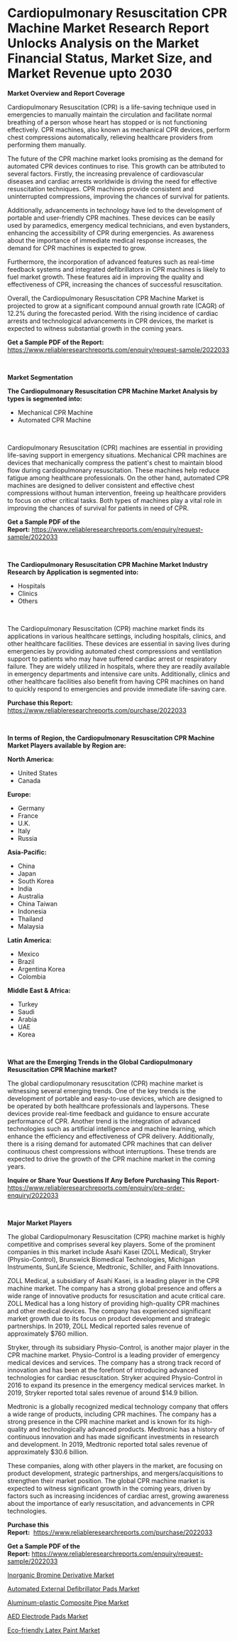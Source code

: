<p><h1>Cardiopulmonary Resuscitation CPR Machine Market Research Report Unlocks Analysis on the Market Financial Status, Market Size, and Market Revenue upto 2030</h1></p><p><strong>Market Overview and Report Coverage</strong></p>
<p><p>Cardiopulmonary Resuscitation (CPR) is a life-saving technique used in emergencies to manually maintain the circulation and facilitate normal breathing of a person whose heart has stopped or is not functioning effectively. CPR machines, also known as mechanical CPR devices, perform chest compressions automatically, relieving healthcare providers from performing them manually.</p><p>The future of the CPR machine market looks promising as the demand for automated CPR devices continues to rise. This growth can be attributed to several factors. Firstly, the increasing prevalence of cardiovascular diseases and cardiac arrests worldwide is driving the need for effective resuscitation techniques. CPR machines provide consistent and uninterrupted compressions, improving the chances of survival for patients.</p><p>Additionally, advancements in technology have led to the development of portable and user-friendly CPR machines. These devices can be easily used by paramedics, emergency medical technicians, and even bystanders, enhancing the accessibility of CPR during emergencies. As awareness about the importance of immediate medical response increases, the demand for CPR machines is expected to grow.</p><p>Furthermore, the incorporation of advanced features such as real-time feedback systems and integrated defibrillators in CPR machines is likely to fuel market growth. These features aid in improving the quality and effectiveness of CPR, increasing the chances of successful resuscitation.</p><p>Overall, the Cardiopulmonary Resuscitation CPR Machine Market is projected to grow at a significant compound annual growth rate (CAGR) of 12.2% during the forecasted period. With the rising incidence of cardiac arrests and technological advancements in CPR devices, the market is expected to witness substantial growth in the coming years.</p></p>
<p><strong>Get a Sample PDF of the Report:</strong> <a href="https://www.reliableresearchreports.com/enquiry/request-sample/2022033">https://www.reliableresearchreports.com/enquiry/request-sample/2022033</a></p>
<p>&nbsp;</p>
<p><strong>Market Segmentation</strong></p>
<p><strong>The Cardiopulmonary Resuscitation CPR Machine Market Analysis by types is segmented into:</strong></p>
<p><ul><li>Mechanical CPR Machine</li><li>Automated CPR Machine</li></ul></p>
<p>&nbsp;</p>
<p><p>Cardiopulmonary Resuscitation (CPR) machines are essential in providing life-saving support in emergency situations. Mechanical CPR machines are devices that mechanically compress the patient's chest to maintain blood flow during cardiopulmonary resuscitation. These machines help reduce fatigue among healthcare professionals. On the other hand, automated CPR machines are designed to deliver consistent and effective chest compressions without human intervention, freeing up healthcare providers to focus on other critical tasks. Both types of machines play a vital role in improving the chances of survival for patients in need of CPR.</p></p>
<p><strong>Get a Sample PDF of the Report:</strong>&nbsp;<a href="https://www.reliableresearchreports.com/enquiry/request-sample/2022033">https://www.reliableresearchreports.com/enquiry/request-sample/2022033</a></p>
<p>&nbsp;</p>
<p><strong>The Cardiopulmonary Resuscitation CPR Machine Market Industry Research by Application is segmented into:</strong></p>
<p><ul><li>Hospitals</li><li>Clinics</li><li>Others</li></ul></p>
<p>&nbsp;</p>
<p><p>The Cardiopulmonary Resuscitation (CPR) machine market finds its applications in various healthcare settings, including hospitals, clinics, and other healthcare facilities. These devices are essential in saving lives during emergencies by providing automated chest compressions and ventilation support to patients who may have suffered cardiac arrest or respiratory failure. They are widely utilized in hospitals, where they are readily available in emergency departments and intensive care units. Additionally, clinics and other healthcare facilities also benefit from having CPR machines on hand to quickly respond to emergencies and provide immediate life-saving care.</p></p>
<p><strong>Purchase this Report:</strong>&nbsp; <a href="https://www.reliableresearchreports.com/purchase/2022033">https://www.reliableresearchreports.com/purchase/2022033</a></p>
<p>&nbsp;</p>
<p><strong>In terms of Region, the Cardiopulmonary Resuscitation CPR Machine Market Players available by Region are:</strong></p>
<p>
    <p> <strong> North America: </strong>
        <ul>
            <li>United States</li>
            <li>Canada</li>
        </ul>
        </p> 
    <p> <strong> Europe: </strong>
        <ul>
            <li>Germany</li>
            <li>France</li>
            <li>U.K.</li>
            <li>Italy</li>
            <li>Russia</li>
        </ul>
        </p> 
    <p> <strong> Asia-Pacific: </strong>
        <ul>
            <li>China</li>
            <li>Japan</li>
            <li>South Korea</li>
            <li>India</li>
            <li>Australia</li>
            <li>China Taiwan</li>
            <li>Indonesia</li>
            <li>Thailand</li>
            <li>Malaysia</li>
        </ul>
        </p> 
    <p> <strong> Latin America: </strong>
        <ul>
            <li>Mexico</li>
            <li>Brazil</li>
            <li>Argentina Korea</li>
            <li>Colombia</li>
        </ul>
        </p> 
    <p> <strong> Middle East & Africa: </strong>
        <ul>
            <li>Turkey</li>
            <li>Saudi</li>
            <li>Arabia</li>
            <li>UAE</li>
            <li>Korea</li>
        </ul>
    </p>
    </p>
<p>&nbsp;</p>
<p><strong>What are the Emerging Trends in the Global Cardiopulmonary Resuscitation CPR Machine market?</strong></p>
<p><p>The global cardiopulmonary resuscitation (CPR) machine market is witnessing several emerging trends. One of the key trends is the development of portable and easy-to-use devices, which are designed to be operated by both healthcare professionals and laypersons. These devices provide real-time feedback and guidance to ensure accurate performance of CPR. Another trend is the integration of advanced technologies such as artificial intelligence and machine learning, which enhance the efficiency and effectiveness of CPR delivery. Additionally, there is a rising demand for automated CPR machines that can deliver continuous chest compressions without interruptions. These trends are expected to drive the growth of the CPR machine market in the coming years.</p></p>
<p><strong>Inquire or Share Your Questions If Any Before Purchasing This Report</strong>- <a href="https://www.reliableresearchreports.com/enquiry/pre-order-enquiry/2022033">https://www.reliableresearchreports.com/enquiry/pre-order-enquiry/2022033</a></p>
<p>&nbsp;</p>
<p><strong>Major Market Players</strong></p>
<p><p>The global Cardiopulmonary Resuscitation (CPR) machine market is highly competitive and comprises several key players. Some of the prominent companies in this market include Asahi Kasei (ZOLL Medical), Stryker (Physio-Control), Brunswick Biomedical Technologies, Michigan Instruments, SunLife Science, Medtronic, Schiller, and Faith Innovations.</p><p>ZOLL Medical, a subsidiary of Asahi Kasei, is a leading player in the CPR machine market. The company has a strong global presence and offers a wide range of innovative products for resuscitation and acute critical care. ZOLL Medical has a long history of providing high-quality CPR machines and other medical devices. The company has experienced significant market growth due to its focus on product development and strategic partnerships. In 2019, ZOLL Medical reported sales revenue of approximately $760 million.</p><p>Stryker, through its subsidiary Physio-Control, is another major player in the CPR machine market. Physio-Control is a leading provider of emergency medical devices and services. The company has a strong track record of innovation and has been at the forefront of introducing advanced technologies for cardiac resuscitation. Stryker acquired Physio-Control in 2016 to expand its presence in the emergency medical services market. In 2019, Stryker reported total sales revenue of around $14.9 billion.</p><p>Medtronic is a globally recognized medical technology company that offers a wide range of products, including CPR machines. The company has a strong presence in the CPR machine market and is known for its high-quality and technologically advanced products. Medtronic has a history of continuous innovation and has made significant investments in research and development. In 2019, Medtronic reported total sales revenue of approximately $30.6 billion.</p><p>These companies, along with other players in the market, are focusing on product development, strategic partnerships, and mergers/acquisitions to strengthen their market position. The global CPR machine market is expected to witness significant growth in the coming years, driven by factors such as increasing incidences of cardiac arrest, growing awareness about the importance of early resuscitation, and advancements in CPR technologies.</p></p>
<p><strong>Purchase this Report:</strong>&nbsp;&nbsp;<a href="https://www.reliableresearchreports.com/purchase/2022033">https://www.reliableresearchreports.com/purchase/2022033</a></p>
<p></p>
<p><strong>Get a Sample PDF of the Report:</strong>&nbsp;<a href="https://www.reliableresearchreports.com/enquiry/request-sample/2022033">https://www.reliableresearchreports.com/enquiry/request-sample/2022033</a></p>
<p><p><a href="https://medium.com/@akshatreportprime/inorganic-bromine-derivative-market-insight-market-trends-growth-forecasted-from-2023-to-2030-bdc747f2b349">Inorganic Bromine Derivative Market</a></p><p><a href="https://github.com/scarol104/Market-Research-Report-List-1/blob/main/automated-external-defibrillator-pads-market.md">Automated External Defibrillator Pads Market</a></p><p><a href="https://medium.com/@catherinemartinez15/aluminum-plastic-composite-pipe-market-research-report-its-history-and-forecast-2023-to-2030-88b4bf490072">Aluminum-plastic Composite Pipe Market</a></p><p><a href="https://github.com/deliacustodio40/Market-Research-Report-List-1/blob/main/aed-electrode-pads-market.md">AED Electrode Pads Market</a></p><p><a href="https://medium.com/@loririce03/eco-friendly-latex-paint-market-insights-into-market-cagr-market-trends-and-growth-strategies-f50b63d2b5be">Eco-friendly Latex Paint Market</a></p></p>